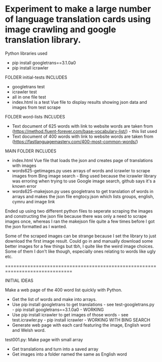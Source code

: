 # Experiment to make a large number of language translation cards using image crawling and google translation library.


Python libraries used
- pip install googletrans==3.1.0a0
- pip install icrawler

FOLDER initial-tests INCLUDES
- googletrans test
- icrawler test
- all in one file test
- index.html is a test Vue file to display results showing json data and images from test scrape

FOLDER word-lists INCLUDES
- Text document of 625 words with link to website words are taken from (https://method.fluent-forever.com/base-vocabulary-list/) - this list used
- Text document of 400 words with link to website words are taken from (https://fastlanguagemastery.com/400-most-common-words/)

MAIN FOLDER INCLUDES
- index.html Vue file that loads the json and creates page of translations with images
- words625-getimages.py uses arrays of words and icrawler to scrape images from Bing image search - Bing used because the icrawler library was erroring when trying to use Google image search, github says it's a known error
- words625-makejson.py uses googletrans to get translation of words in arrays and makes the json file engtocy.json which lists groups, english, cymru and image link

Ended up using two different python files to seperate scraping the images and constructing the json file because there was only a need to scrape images once, whereas I ran the makejson file quite a few times before I got the json formatted as I wanted.

Some of the scraped images can be strange because I set the library to just download the first image result. Could go in and manually download some better images for a few things but tbh, I quite like the weird image choices. Some of them I don't like though, especially ones relating to words like ugly etc.



==============================================================================


INITIAL IDEAS

Make a web page of the 400 word list quickly with Python.
- Get the list of words and make into arrays.
- Use pip install googletrans to get translations - see test-googletrans.py - pip install googletrans==3.1.0a0 - WORKING
- Use pip install icrawler to get images of those words - see test.icrawler.py - pip install icrawler - WORKING WITH BING SEARCH
- Generate web page with each card featuring the image, English word and Welsh word.

test001.py: Make page with small array
- Get translations and turn into a saved array
- Get images into a folder named the same as English word
